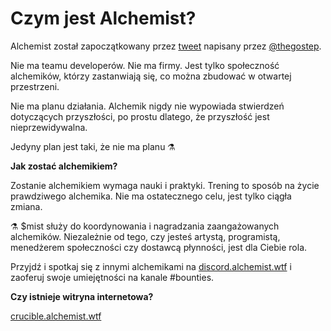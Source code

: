 # Czym jest Alchemist?

Alchemist został zapoczątkowany przez [tweet](https://twitter.com/thegostep/status/1358159173440184322?s=20) napisany przez [@thegostep](https://twitter.com/thegostep).

Nie ma teamu developerów. Nie ma firmy. Jest tylko społeczność alchemików, którzy zastanwiają się, co można zbudować w otwartej przestrzeni.

Nie ma planu działania. Alchemik nigdy nie wypowiada stwierdzeń dotyczących przyszłości, po prostu dlatego, że przyszłość jest nieprzewidywalna.

Jedyny plan jest taki, że nie ma planu ⚗️

**Jak zostać alchemikiem?**

Zostanie alchemikiem wymaga nauki i praktyki. Trening to sposób na życie prawdziwego alchemika. Nie ma ostatecznego celu, jest tylko ciągła zmiana.

⚗️ $mist służy do koordynowania i nagradzania zaangażowanych alchemików. Niezależnie od tego, czy jesteś artystą, programistą, menedżerem społeczności czy dostawcą płynności, jest dla Ciebie rola.

Przyjdź i spotkaj się z innymi alchemikami na [discord.alchemist.wtf](http://discord.alchemist.wtf) i zaoferuj swoje umiejętności na kanale \#bounties.

**Czy istnieje witryna internetowa?**

[crucible.alchemist.wtf](https://crucible.alchemist.wtf/)

